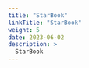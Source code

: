 ```yaml
---
title: "StarBook"
linkTitle: "StarBook"
weight: 5
date: 2023-06-02
description: >
  StarBook
---
```

